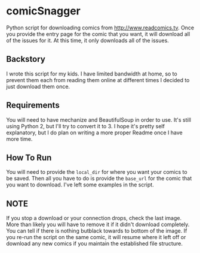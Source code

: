 # comicSnagger
Python script for downloading comics from http://www.readcomics.tv. Once you provide the entry page for the comic that you want, it will download all of the issues for it. At this time, it only downloads all of the issues.

## Backstory
I wrote this script for my kids. I have limited bandwidth at home, so to prevent them each from reading them online at different times I decided to just download them once. 

## Requirements
You will need to have mechanize and BeautifulSoup in order to use. It's still using Python 2, but I'll try to convert it to 3. I hope it's pretty self explanatory, but I do plan on writing a more proper Readme once I have more time.

## How To Run
You will need to provide the `local_dir` for where you want your comics to be saved. Then all you have to do is provide the `base_url` for the comic that you want to download. I've left some examples in the script.

## NOTE
If you stop a download or your connection drops, check the last image. More than likely you will have to remove it if it didn't download completely. You can tell if there is nothing butblack towards to bottom of the image. If you re-run the script on the same comic, it will resume where it left off or download any new comics if you maintain the established file structure.
